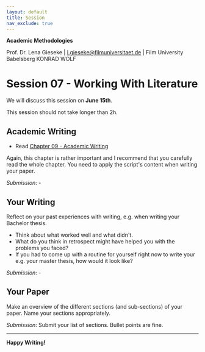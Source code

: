 ```yaml
---
layout: default
title: Session
nav_exclude: true
---
```


**Academic Methodologies**
  
Prof. Dr. Lena Gieseke \| l.gieseke@filmuniversitaet.de \| Film University Babelsberg KONRAD WOLF


# Session 07 - Working With Literature

We will discuss this session on **June 15th**.  

This session should not take longer than 2h.


## Academic Writing

* Read [Chapter 09 - Academic Writing](../../02_scripts/am_ss23_09_writing_script.md)

Again, this chapter is rather important and I recommend that you carefully read the whole chapter. You need to apply the script's content when writing your paper.

*Submission*: -

## Your Writing

Reflect on your past experiences with writing, e.g. when writing your Bachelor thesis. 

* Think about what worked well and what didn't.
* What do you think in retrospect might have helped you with the problems you faced?
* If you had to come up with a routine for yourself right now to write your e.g. your master thesis, how would it look like?

*Submission*: -


## Your Paper

Make an overview of the different sections (and sub-sections) of your paper. Name your sections appropriately.

*Submission*: Submit your list of sections. Bullet points are fine.

---

**Happy Writing!**
